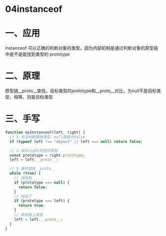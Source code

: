 # 04instanceof

# 一、应用

instanceof 可以正确的判断对象的类型，因为内部机制是通过判断对象的原型链中是不是能找到类型的 prototype

# 二、原理

原型链__proto__查找，目标类型的prototype和__proto__对比，为null不是目标类型，相等，则是目标类型

# 三、手写

```js
function myInstanceof(left, right) {
  // 1.无法判断基础类型，null直接为false
  if (typeof left !== "object" || left === null) return false;

  // 2.保存right的显式原型
  const prototype = right.prototype;
  left = left.__proto__;

  // 3.循环查找__proto__
  while (true) {
    // 没找到
    if (prototype === null) {
      return false;
    }
    // 找到了
    if (prototype === left) {
      return true;
    }
    // 原型链上查找
    left = left.__proto__;
  }
}
```

